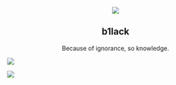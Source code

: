<!--
### Hi there 👋
**b1lack/b1lack** is a ✨ _special_ ✨ repository because its `README.md` (this file) appears on your GitHub profile.

Here are some ideas to get you started:

- 🔭 I’m currently working on ...
- 🌱 I’m currently learning ...
- 👯 I’m looking to collaborate on ...
- 🤔 I’m looking for help with ...
- 💬 Ask me about ...
- 📫 How to reach me: ...
- 😄 Pronouns: ...
- ⚡ Fun fact: ...
-->
<p align="center">
  <img wigth="140" src="https://avatars.githubusercontent.com/u/67159619?s=40&v=4">
  <h2 align="center">b1lack</h2>
  <p align="center">Because of ignorance, so knowledge.</p>
</p>

<p>
  <img  src="https://github-profile-trophy.vercel.app/?username=b1lack&theme=radical">
</p>
<p>
  <img  src="https://github-readme-stats.vercel.app/api?username=b1lack&show_icons=true&theme=radical&hide=contribs,prs">
</p>

<!--
<p>
  <img  src="https://github-readme-stats.vercel.app/api/top-langs/?username=b1lack&theme=radical&hide=javascript,html">
</p>
-->
